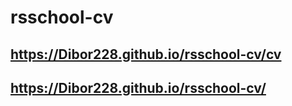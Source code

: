 # rsschool-cv
## https://Dibor228.github.io/rsschool-cv/cv
## https://Dibor228.github.io/rsschool-cv/
